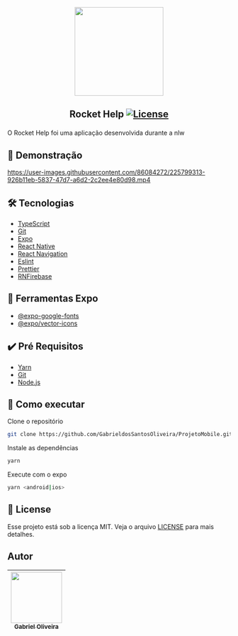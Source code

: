 <p align="center">
<img width="200px" src="https://user-images.githubusercontent.com/86084272/225799059-49980ad5-a568-4ffe-8374-e51febd899e8.png"/> </p>

 ## <p align="center"> Rocket Help <a href="LICENSE"> <img  src="https://img.shields.io/static/v1?label=License&message=MIT&color=&labelColor=202024" alt="License"></a> </p>
O  Rocket Help foi uma aplicação desenvolvida durante a nlw
## 🔖 Demonstração


https://user-images.githubusercontent.com/86084272/225799313-926b11eb-5837-47d7-a6d2-2c2ee4e80d98.mp4

## 🛠️ Tecnologias
- [TypeScript](https://www.typescriptlang.org/) 
- [Git](https://git-scm.com/)
- [Expo](https://docs.expo.dev/)
- [React Native](https://reactnative.dev/) 
- [React Navigation](https://reactnavigation.org/)
- [Eslint](https://eslint.org/)
- [Prettier](https://prettier.io/)
- [RNFirebase](https://rnfirebase.io/firestore/usage)

## 🔨 Ferramentas Expo
- [@expo-google-fonts](https://docs.expo.dev/guides/using-custom-fonts/)
- [@expo/vector-icons](https://docs.expo.dev/guides/icons/)

## ✔️ Pré Requisitos
- [Yarn](https://classic.yarnpkg.com/lang/en/docs/install)
- [Git](https://git-scm.com/book/en/v2/Getting-Started-Installing-Git)
- [Node.js](https://nodejs.org/en/)

## 🚀 Como executar

Clone o repositório
```bash
git clone https://github.com/GabrieldosSantosOliveira/ProjetoMobile.git
```
Instale as dependências
```bash
yarn 
```
Execute com o expo
```bash
yarn <android|ios> 
```
## 📝 License
Esse projeto está sob a licença MIT. Veja o arquivo [LICENSE](LICENSE) para mais detalhes.

## Autor
| [<img src="https://avatars.githubusercontent.com/u/86084272?v=4" width=115><br><sub>Gabriel Oliveira</sub>](https://www.linkedin.com/in/gabriel-dos-santos-oliveira-24b67b243/)
| :---: | 

